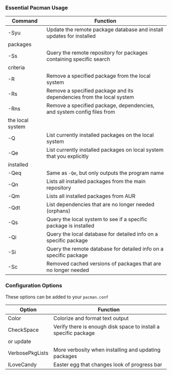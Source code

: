 ### Essential Pacman Usage

| Command | Function |
|---|---|
| -Syu | Update the remote package database and install updates for installed
packages |
| -Ss | Query the remote repository for packages containing specific search
criteria |
| -R | Remove a specified package from the local system |
| -Rs | Remove a specified package and its dependencies from the local system |
| -Rns | Remove a specified package, dependencies, and system config files from
the local system |
| -Q | List currently installed packages on the local system |
| -Qe | List currently installed packages on local system that you explicitly
installed |
| -Qeq | Same as `-Qe`, but only outputs the program name |
| -Qn | Lists all installed packages from the main repository |
| -Qm | Lists all installed packages from AUR |
| -Qdt | List dependencies that are no longer needed (orphans) |
| -Qs | Query the local system to see if a specific package is installed |
| -Qi | Query the local database for detailed info on a specific package |
| -Si | Query the remote database for detailed info on a specific package |
| -Sc | Removed cached versions of packages that are no longer needed |

### Configuration Options

These options can be added to your `pacman.conf`

| Option | Function |
|---|---|
| Color | Colorize and format text output |
| CheckSpace | Verify there is enough disk space to install a specific package
or update |
| VerbosePkgLists | More verbosity when installing and updating packages |
| ILoveCandy | Easter egg that changes look of progress bar |

